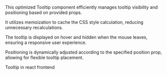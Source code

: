 This optimized Tooltip component efficiently manages tooltip visibility and positioning based on provided props.




It utilizes memoization to cache the CSS style calculation, reducing unnecessary recalculations.


The tooltip is displayed on hover and hidden when the mouse leaves, ensuring a responsive user experience. 

Positioning is dynamically adjusted according to 
the specified position prop, 
allowing for flexible tooltip placement.



Tooltip in react frontend  


